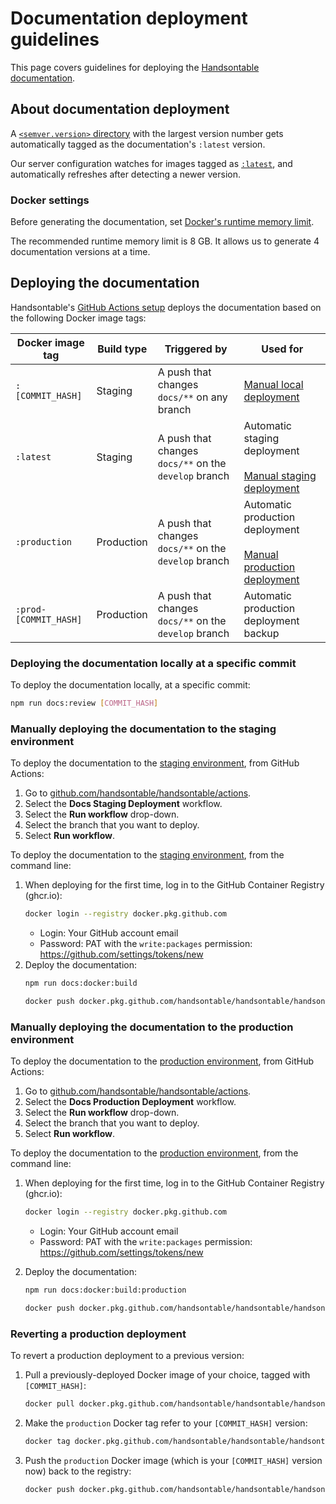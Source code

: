 # Documentation deployment guidelines

This page covers guidelines for deploying the [Handsontable documentation](https://handsontable.com/docs).

## About documentation deployment

A [`<semver.version>` directory](./README.md#handsontable-docs-directory-structure) with the largest version number gets automatically tagged as the documentation's `:latest` version.

Our server configuration watches for images tagged as [`:latest`](./README-EDITING.md#editing-the-latest-docs-version), and automatically refreshes after detecting a newer version.

### Docker settings

Before generating the documentation, set [Docker's runtime memory limit](https://docs.docker.com/docker-for-mac/).

The recommended runtime memory limit is 8 GB. It allows us to generate 4 documentation versions at a time.

## Deploying the documentation

Handsontable's [GitHub Actions setup](https://github.com/handsontable/handsontable/actions) deploys the documentation based on the following Docker image tags:

| Docker image tag      | Build type | Triggered by                                          | Used for                                                                                                                                   |
| --------------------- | ---------- | ----------------------------------------------------- | ------------------------------------------------------------------------------------------------------------------------------------------ |
| `:[COMMIT_HASH]`      | Staging    | A push that changes `docs/**` on any branch           | [Manual local deployment](#deploying-the-documentation-locally-at-a-specific-commit)                                                       |
| `:latest`             | Staging    | A push that changes `docs/**` on the `develop` branch | Automatic staging deployment<br><br>[Manual staging deployment](#manually-deploying-the-documentation-to-the-staging-environment)          |
| `:production`         | Production | A push that changes `docs/**` on the `develop` branch | Automatic production deployment<br><br>[Manual production deployment](#manually-deploying-the-documentation-to-the-production-environment) |
| `:prod-[COMMIT_HASH]` | Production | A push that changes `docs/**` on the `develop` branch | Automatic production deployment backup                                                                                                     |

### Deploying the documentation locally at a specific commit

To deploy the documentation locally, at a specific commit:

```bash
npm run docs:review [COMMIT_HASH]
```

### Manually deploying the documentation to the staging environment

To deploy the documentation to the [staging environment](https://dev.handsontable.com/docs), from GitHub Actions:

1. Go to [github.com/handsontable/handsontable/actions](https://github.com/handsontable/handsontable/actions).
2. Select the **Docs Staging Deployment** workflow.
3. Select the **Run workflow** drop-down.
4. Select the branch that you want to deploy.
5. Select **Run workflow**.

To deploy the documentation to the [staging environment](https://dev.handsontable.com/docs), from the command line:

1. When deploying for the first time, log in to the GitHub Container Registry (ghcr.io):
    ```bash
    docker login --registry docker.pkg.github.com
    ```
    * Login: Your GitHub account email
    * Password: PAT with the `write:packages` permission: https://github.com/settings/tokens/new
2. Deploy the documentation:
    ```bash
    npm run docs:docker:build

    docker push docker.pkg.github.com/handsontable/handsontable/handsontable-documentation:latest
    ```

### Manually deploying the documentation to the production environment

To deploy the documentation to the [production environment](https://handsontable.com/docs), from GitHub Actions:

1. Go to [github.com/handsontable/handsontable/actions](https://github.com/handsontable/handsontable/actions).
2. Select the **Docs Production Deployment** workflow.
3. Select the **Run workflow** drop-down.
4. Select the branch that you want to deploy.
5. Select **Run workflow**.

To deploy the documentation to the [production environment](https://handsontable.com/docs), from the command line:

1. When deploying for the first time, log in to the GitHub Container Registry (ghcr.io):
    ```bash
    docker login --registry docker.pkg.github.com
    ```
    * Login: Your GitHub account email
    * Password: PAT with the `write:packages` permission: https://github.com/settings/tokens/new

2. Deploy the documentation:
    ```bash
    npm run docs:docker:build:production

    docker push docker.pkg.github.com/handsontable/handsontable/handsontable-documentation:latest
    ```

### Reverting a production deployment

To revert a production deployment to a previous version:

1. Pull a previously-deployed Docker image of your choice, tagged with `[COMMIT_HASH]`:
    ```bash
    docker pull docker.pkg.github.com/handsontable/handsontable/handsontable-documentation:prod-[COMMIT_HASH]
    ```
2. Make the `production` Docker tag refer to your `[COMMIT_HASH]` version:
    ```bash
    docker tag docker.pkg.github.com/handsontable/handsontable/handsontable-documentation:prod-[COMMIT_HASH] docker.pkg.github.com/handsontable/handsontable/handsontable-documentation:production
    ```
3. Push the `production` Docker image (which is your `[COMMIT_HASH]` version now) back to the registry:
    ```bash
    docker push docker.pkg.github.com/handsontable/handsontable/handsontable-documentation:production
    ```
